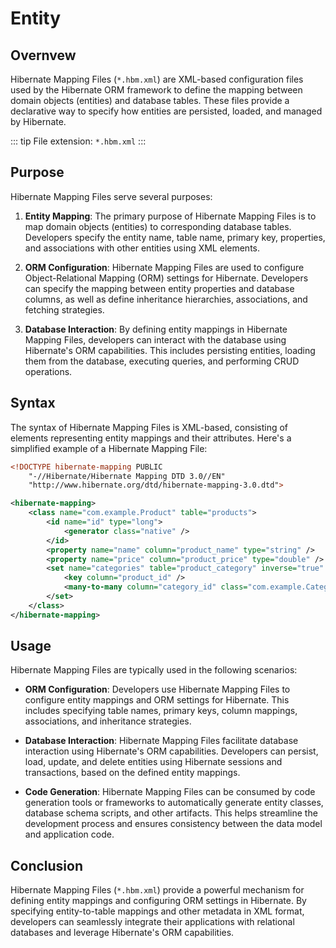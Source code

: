 # Entity

## Overnvew

Hibernate Mapping Files (`*.hbm.xml`) are XML-based configuration files used by the Hibernate ORM framework to define the mapping between domain objects (entities) and database tables. These files provide a declarative way to specify how entities are persisted, loaded, and managed by Hibernate.

::: tip
File extension: `*.hbm.xml`
:::

## Purpose

Hibernate Mapping Files serve several purposes:

1. **Entity Mapping**: The primary purpose of Hibernate Mapping Files is to map domain objects (entities) to corresponding database tables. Developers specify the entity name, table name, primary key, properties, and associations with other entities using XML elements.

2. **ORM Configuration**: Hibernate Mapping Files are used to configure Object-Relational Mapping (ORM) settings for Hibernate. Developers can specify the mapping between entity properties and database columns, as well as define inheritance hierarchies, associations, and fetching strategies.

3. **Database Interaction**: By defining entity mappings in Hibernate Mapping Files, developers can interact with the database using Hibernate's ORM capabilities. This includes persisting entities, loading them from the database, executing queries, and performing CRUD operations.

## Syntax

The syntax of Hibernate Mapping Files is XML-based, consisting of elements representing entity mappings and their attributes. Here's a simplified example of a Hibernate Mapping File:

```xml
<!DOCTYPE hibernate-mapping PUBLIC
    "-//Hibernate/Hibernate Mapping DTD 3.0//EN"
    "http://www.hibernate.org/dtd/hibernate-mapping-3.0.dtd">

<hibernate-mapping>
    <class name="com.example.Product" table="products">
        <id name="id" type="long">
            <generator class="native" />
        </id>
        <property name="name" column="product_name" type="string" />
        <property name="price" column="product_price" type="double" />
        <set name="categories" table="product_category" inverse="true" cascade="all">
            <key column="product_id" />
            <many-to-many column="category_id" class="com.example.Category" />
        </set>
    </class>
</hibernate-mapping>
```

## Usage

Hibernate Mapping Files are typically used in the following scenarios:

* **ORM Configuration**: Developers use Hibernate Mapping Files to configure entity mappings and ORM settings for Hibernate. This includes specifying table names, primary keys, column mappings, associations, and inheritance strategies.

* **Database Interaction**: Hibernate Mapping Files facilitate database interaction using Hibernate's ORM capabilities. Developers can persist, load, update, and delete entities using Hibernate sessions and transactions, based on the defined entity mappings.

* **Code Generation**: Hibernate Mapping Files can be consumed by code generation tools or frameworks to automatically generate entity classes, database schema scripts, and other artifacts. This helps streamline the development process and ensures consistency between the data model and application code.

## Conclusion

Hibernate Mapping Files (`*.hbm.xml`) provide a powerful mechanism for defining entity mappings and configuring ORM settings in Hibernate. By specifying entity-to-table mappings and other metadata in XML format, developers can seamlessly integrate their applications with relational databases and leverage Hibernate's ORM capabilities.


